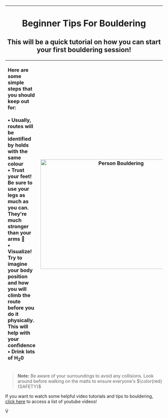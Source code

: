 <hr>

# <p align="center"> Beginner Tips For Bouldering

## <p align="center"> This will be a quick tutorial on how you can start your first bouldering session! <p>
   
| <p align="left"> Here are some simple steps that you should keep out for: <br><br> ▪️ Usually, routes will be identified by holds with the same colour <br> ▪️ Trust your feet! Be sure to use your legs as much as you can. <br> They're much stronger than your arms :muscle: <br> ▪️ Visualize! Try to imagine your body position and how you will <br> climb the route before you do it physically. This will help with your confidence <br> ▪️ Drink lots of H<sub>2</sub>0 | <img src="https://upload.wikimedia.org/wikipedia/commons/0/0e/Bouldering_2019a.jpg" alt="Person Bouldering" align="center" width="500" height="350"> |
| -----  | ------ | 
>__Note:__ Be aware of your surroundings to avoid any collisions. Look around before walking on the matts to ensure everyone's $\color{red}{SAFETY}$

If you want to watch some helpful video tutorials and tips to bouldering, [click here](knes381subfolder/linkedpath.md) to access a list of youtube videos! 
   
V&#775;


 

